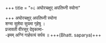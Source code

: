 +++
title = "०८ अघोरचक्षुर् अपतिघ्नी स्योना"

+++
अघोरचक्षुर् अपतिघ्नी स्योना  
शग्मा सुशेवा सुयमा गृहेषु ।  
प्रजावती वीरसूर् देवृकामा-  
-इमम् अग्निं गार्हपत्यं सर्पय ॥ +++(Bhatt. saparya)+++